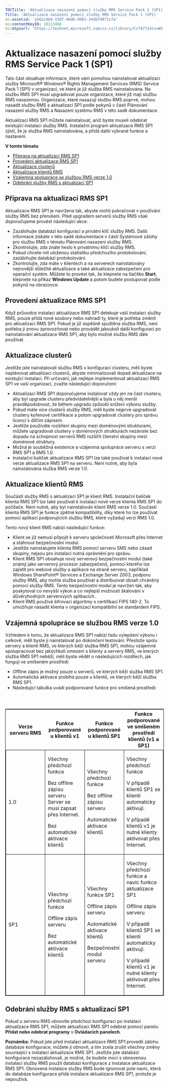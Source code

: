 ```yaml
---
TOCTitle: 'Aktualizace nasazení pomocí služby RMS Service Pack 1 (SP1)'
Title: 'Aktualizace nasazení pomocí služby RMS Service Pack 1 (SP1)'
ms:assetid: 'a562c4b0-15df-46db-9d61-24db74871cfa'
ms:contentKeyID: 18113460
ms:mtpsurl: 'https://technet.microsoft.com/cs-cz/library/Cc747714(v=WS.10)'
---
```


Aktualizace nasazení pomocí služby RMS Service Pack 1 (SP1)
===========================================================

Tato část obsahuje informace, které vám pomohou nainstalovat aktualizaci služby Microsoft® Windows® Rights Management Services (RMS) Service Pack 1 (SP1) v organizaci, ve které je již služba RMS nainstalována. Na službu RMS SP1 musí upgradovat pouze organizace, které již mají službu RMS nasazenou. Organizace, které nasazují službu RMS poprvé, mohou nasadit službu RMS s aktualizací SP1 podle pokynů v části Plánování nasazení služby RMS a Nasazení systému RMS v této sadě dokumentace.

Aktualizaci RMS SP1 můžete nainstalovat, aniž byste museli odebírat existující instalaci služby RMS. Instalační program aktualizace RMS SP1 zjistí, že je služba RMS nainstalována, a přidá další vybrané funkce a nastavení.

**V tomto tématu**

-   [Příprava na aktualizaci RMS SP1](#bkmk_1)
-   [Provedení aktualizace RMS SP1](#bkmk_2)
-   [Aktualizace clusterů](#bkmk_3)
-   [Aktualizace klientů RMS](#bkmk_4)
-   [Vzájemná spolupráce se službou RMS verze 1.0](#bkmk_5)
-   [Odebrání služby RMS s aktualizací SP1](#bkmk_6)

<span id="BKMK_1"></span>
Příprava na aktualizaci RMS SP1
-------------------------------

Aktualizace RMS SP1 je navržena tak, abyste mohli pokračovat v používání služby RMS bez přerušení. Před upgradem serverů služby RMS však doporučujeme provést následující akce:

-   Zazálohujte databázi konfigurací a privátní klíč služby RMS. Další informace získáte v této sadě dokumentace v části Systémové zálohy pro službu RMS v tématu Plánování nasazení služby RMS.
-   Zkontrolujte, zda znáte heslo k privátnímu klíči služby RMS.
-   Pokud chcete mít uloženou statistiku předchozího protokolování, zazálohujte databázi protokolování.
-   Zkontrolujte, zda máte v klientech a na serverech nainstalovány nejnovější důležité aktualizace a také aktualizace zabezpečení pro operační systém. Můžete to provést tak, že klepnete na tlačítko **Start**, klepnete na příkaz **Windows Update** a potom budete postupovat podle pokynů na obrazovce.

<span id="BKMK_2"></span>
Provedení aktualizace RMS SP1
-----------------------------

Když průvodce instalací aktualizace RMS SP1 detekuje vaší instalaci služby RMS, pouze přidá nové soubory nebo nahradí ty, které je potřeba změnit pro aktualizaci RMS SP1. Pokud je již úspěšně spuštěna služba RMS, není potřeba ji znovu zprovozňovat nebo provádět jakoukoli další konfiguraci po nainstalování aktualizace RMS SP1, aby bylo možné službu RMS dále používat.

<span id="BKMK_3"></span>
Aktualizace clusterů
--------------------

Jestliže jste nainstalovali službu RMS v konfiguraci clusteru, měli byste naplánovat aktualizaci clusterů, abyste minimalizovali dopad aktualizace na existující instalaci. Při určování, jak nejlépe implementovat aktualizaci RMS SP1 ve vaší organizaci, zvažte následující doporučení:

-   Aktualizaci RMS SP1 doporučujeme instalovat vždy jen na část clusteru, aby byl upgrade clusteru předvídatelnější a byla u něj menší pravděpodobnost, že během upgradu způsobí snížení výkonu služby.
-   Pokud máte více clusterů služby RMS, měli byste nejprve upgradovat clustery kořenové certifikace a potom upgradovat clustery pro správu licencí s dílčím zápisem.
-   Jestliže používáte rozšíření skupiny mezi doménovými strukturami, můžete upgradovat clustery v doménových strukturách nezávisle bez dopadu na schopnost serverů RMS rozšířit členství skupiny mezi doménové struktury.
-   Možná je souběžná existence a vzájemná spolupráce serveru s verzí RMS SP1 a RMS 1.0.
-   Instalační balíček aktualizace RMS SP1 lze také používat k instalaci nové verze aktualizace RMS SP1 na serveru. Není nutné, aby byla nainstalována služba RMS verze 1.0.

<span id="BKMK_4"></span>
Aktualizace klientů RMS
-----------------------

Součástí služby RMS s aktualizací SP1 je klient RMS. Instalační balíček klienta RMS SP1 lze také používat k instalaci nové verze klienta RMS SP1 do počítače. Není nutné, aby byl nainstalován klient RMS verze 1.0. Součástí klienta RMS SP1 je funkce zpětné kompatibility, díky které ho lze používat pomocí aplikací podporujících službu RMS, které vyžadují verzi RMS 1.0.

Tento nový klient RMS nabízí následující funkce:

-   Klient se již nemusí připojit k serveru společnosti Microsoft přes Internet a stáhnout bezpečnostní modul.
-   Jestliže nainstalujete klienta RMS pomocí serveru SMS nebo zásad skupiny, nejsou pro instalaci nutná oprávnění pro správu.
-   Klient RMS SP1 obsahuje nový serverový bezpečnostní modul (také známý jako serverový procesor zabezpečení), pomocí kterého lze zajistit pro webové služby a aplikace na straně serveru, například Windows SharePoint® Services a Exchange Server 2003, podporu služby RMS, aby mohla služba používat a distribuovat obsah chráněný pomocí služby RMS. Tento bezpečnostní modul je navržen tak, aby poskytoval co nevyšší výkon a co nejlepší možnosti škálování v důvěryhodných serverových aplikacích.
-   Klient RMS používá šifrovací algoritmy s certifikací FIPS 140-2. To umožňuje nasadit klienta v organizaci kompatibilní se standardem FIPS.

<span id="BKMK_5"></span>
Vzájemná spolupráce se službou RMS verze 1.0
--------------------------------------------

Vzhledem k tomu, že aktualizace RMS SP1 nabízí řadu vylepšení výkonu i celkově, měli byste ji nainstalovat po dokončení testování. Přestože spolu servery a klienti RMS, ve kterých běží služba RMS SP1, mohou vzájemně spolupracovat bez jakýchkoli omezení s klienty a servery RMS, ve kterých služba RMS SP1 neběží, měli byste vědět o následujících rozdílech, jak fungují ve smíšeném prostředí:

-   Offline zápis je možný pouze u serverů, ve kterých běží služba RMS SP1.
-   Automatická aktivace probíhá pouze u klientů, ve kterých běží služba RMS SP1.
-   Následující tabulka uvádí podporované funkce pro smíšená prostředí:

###  

<p> </p>
<table style="border:1px solid black;">
<colgroup>
<col width="25%" />
<col width="25%" />
<col width="25%" />
<col width="25%" />
</colgroup>
<thead>
<tr class="header">
<th>Verze serveru RMS</th>
<th>Funkce podporované u klientů v1</th>
<th>Funkce podporované u klientů SP1</th>
<th>Funkce podporované ve smíšeném prostředí klientů (v1 a SP1)</th>
</tr>
</thead>
<tbody>
<tr class="odd">
<td style="border:1px solid black;"><p>1.0</p></td>
<td style="border:1px solid black;"><p>Všechny předchozí funkce</p>
<p>Bez offline zápisu serveru Server se musí zapsat přes Internet.</p>
<p>Bez automatické aktivace klientů</p></td>
<td style="border:1px solid black;"><p>Všechny předchozí funkce</p>
<p>Bez offline zápisu serveru</p>
<p>Automatické aktivace klientů</p></td>
<td style="border:1px solid black;"><p>Všechny předchozí funkce</p>
<p>V případě klientů SP1 se klienti automaticky aktivují.</p>
<p>V případě klientů v1 je nutné klienty aktivovat přes Internet.</p></td>
</tr>
<tr class="even">
<td style="border:1px solid black;"><p>SP1</p></td>
<td style="border:1px solid black;"><p>Všechny předchozí funkce</p>
<p>Offline zápis serveru</p>
<p>Bez automatické aktivace klientů</p></td>
<td style="border:1px solid black;"><p>Všechny funkce SP1</p>
<p>Offline zápis serveru</p>
<p>Automatické aktivace klientů</p>
<p>Bezpečnostní modul serveru</p></td>
<td style="border:1px solid black;"><p>Všechny předchozí funkce a navíc funkce aktualizace SP1</p>
<p>Offline zápis serveru</p>
<p>V případě klientů SP1 se klienti automaticky aktivují.</p>
<p>V případě klientů v1 je nutné klienty aktivovat přes Internet.</p></td>
</tr>
</tbody>
</table>
<p> </p>

<span id="BKMK_6"></span>
Odebrání služby RMS s aktualizací SP1
-------------------------------------

Pokud u serveru RMS obnovíte předchozí konfiguraci po instalaci aktualizace RMS SP1, můžete aktualizaci RMS SP1 odebrat pomocí panelu **Přidat nebo odebrat programy** v **Ovládacích panelech**.

**Poznámka:** Pokud jste před instalací aktualizace RMS SP1 provedli zálohu databáze konfigurace, můžete ji obnovit, a tím zcela zrušit všechny změny související s instalací aktualizace RMS SP1. Jestliže jste databázi konfigurace nezazálohovali, je možné, že budete moci s obnovenou instalací služby RMS použít databázi konfigurace z instalace aktualizace RMS SP1. Obnovená instalace služby RMS bude ignorovat pole navíc, která do databáze konfigurace přidá instalace aktualizace RMS SP1, protože je nepoužívá.
